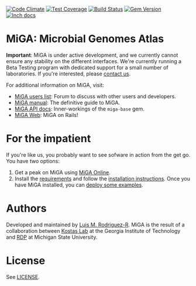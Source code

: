 [![Code Climate](https://codeclimate.com/github/bio-miga/miga/badges/gpa.svg)](https://codeclimate.com/github/bio-miga/miga)
[![Test Coverage](https://codeclimate.com/github/bio-miga/miga/badges/coverage.svg)](https://codeclimate.com/github/bio-miga/miga/coverage)
[![Build Status](https://travis-ci.org/bio-miga/miga.svg?branch=master)](https://travis-ci.org/bio-miga/miga)
[![Gem Version](https://badge.fury.io/rb/miga-base.svg)](https://badge.fury.io/rb/miga-base)
[![Inch docs](http://inch-ci.org/github/bio-miga/miga.svg)](http://inch-ci.org/github/bio-miga/miga)


# MiGA: Microbial Genomes Atlas

**Important**: MiGA is under active development, and we currently cannot ensure
any stability on the different interfaces. We're currently running a Beta
Testing program with dedicated support for a small number of laboratories. If 
you're interested, please [contact us][contact].

For additional information on MiGA, visit:

* [MiGA users list][mailing-list]:
  Forum to discuss with other users and developers.
* [MiGA manual][gitbook]: The definitive guide to MiGA.
* [MiGA API docs][rubydoc]: Inner-workings of the `miga-base` gem.
* [MiGA Web][miga-web]: MiGA on Rails!

# For the impatient

If you're like us, you probably want to see sofware in action from the get go.
You have two options:

1. Get a peak on MiGA using [MiGA Online][miga-online].
2. Install the [requirements](manual/part2/requirements.md) and follow the
  [installation instructions](manual/part2/installation.md). Once you have MiGA
  installed, you can [deploy some examples](manual/part4.md).

# Authors

Developed and maintained by [Luis M. Rodriguez-R][lrr]. MiGA is the result of a
collaboration between [Kostas Lab][kostas] at the Georgia Institute of
Technology and [RDP][rdp] at Michigan State University.


# License

See [LICENSE](LICENSE).

[lrr]: http://lmrodriguezr.github.io/
[mailing-list]: https://groups.google.com/forum/#!forum/miga-users
[gitbook]: https://miga.gitbooks.io/miga/content/
[rubydoc]: http://www.rubydoc.info/github/bio-miga/miga
[contact]: http://enve-omics.gatech.edu/node/7
[miga-web]: https://github.com/bio-miga/miga-web
[miga-gui]: https://github.com/bio-miga/miga-gui
[miga-online]: http://microbial-genomes.org/
[kostas]: http://enve-omics.gatech.edu/
[rdp]: http://rdp.cme.msu.edu/
